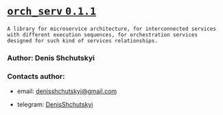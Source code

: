 # <u> [`orch_serv` `0.1.1`](https://github.com/Shchusia/orchestrator_service) </u>
```text
A library for microservice architecture, for interconnected services with different execution sequences, for orchestration services designed for such kind of services relationships.
```
### Author: Denis Shchutskyi
### Contacts author:
+ email: denisshchutskyi@gmail.com
+ telegram: [DenisShchutskyi](https://t.me/DenisShchutskyi)